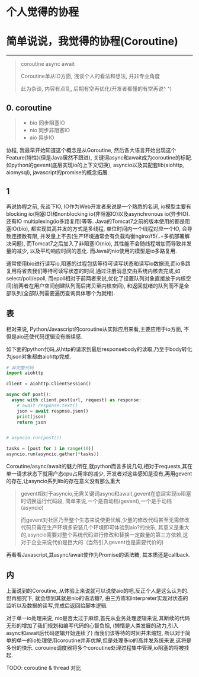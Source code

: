 # 个人觉得的协程


# 简单说说，我觉得的协程(Coroutine)

----------

> coroutine async await
> 
> Coroutine单从IO方面, 浅谈个人的看法和想法, 并非专业角度
>
> 此为杂谈, 内容有点乱, 后期有空再优化(开发者都懂的有空再说^ ^)


## 0. coroutine

> - bio 同步阻塞IO
> - nio 同步非阻塞IO
> - aio 异步IO


协程, 我最早开始知道这个概念是从Goroutine, 然后各大语言开始出现这个Feature(特性)(但是Java居然不跟进),
关键词async和await成为coroutine的标配. 如python的gevent(底层实现io的上下文切换),
asyncio以及其配套lib(aiohttp, aiomysql), javascript的promise的概念拓展.

## 1

再说协程之前, 先谈下IO, IO作为Web开发者来说是一个熟悉的名词, io模型主要有blocking io(阻塞IO)和nonblocking io(非阻塞IO)以及asynchronous io(异步IO).
还有IO multiplexing(io多路复用)等等.
Java的Tomcat7之前的版本使用的都是阻塞IO(bio), 都实现其高并发的方式是多线程, 单位时间内一个线程对应一个IO,
会导致连接数有限, 并发量上不去(生产环境通常会有负载均衡nginx/f5/..+多机部署解决问题), 而Tomcat7之后加入了非阻塞IO(nio), 其性能不会随线程增加而导致并发量的减少,
以及平均响应时间的恶化. 而Java的nio使用的模型是io多路复用.

通常使用bio进行读写io,阻塞的过程包括等待可读写状态和读写io数据流,而io多路复用将省去我们等待可读写状态的时间,通过注册消息交由系统内核去完成,如select/poll/epoll,
而epoll相对于前两者来说,优化了设置队列对象直接放于内核空间(前两者在用户空间创建队列而后拷贝至内核空间),
和返回就绪的队列而不是全部队列(全部队列需要遍历查询具体哪个为就绪).


## 表

相对来说, Python/Javascript的coroutine从实际应用来看,主要应用于io方面,
不但是aio还使代码逻辑没有断续感.

如下面的python代码,从http的请求到最后responsebody的读取,乃至于body转化为json对象都由aiohttp完成.

```python
# 非完整代码
import aiohttp

client = aiohttp.ClientSession()

async def post():
  async with client.post(url, request) as response:
    # await response.text()
    json = await respnse.json()
    print(json)
    return json


# asyncio.run(post())

tasks = [post for 1 in range(10)]
asyncio.run(asyncio.gather(*tasks))
```

Coroutine/async/await的魅力所在,就python而言多说几句,相对于requests,其在单一请求状态下就用户态cpu占用率的减少,
开发者对这些感知是没有,再用gevent的存在,让asyncio系列lib的存在意义没有那么重大

> gevent相对于asyncio,无需关键词async和await,gevent在底层实现io阻塞时切换运行代码段,
> 简单来说,一个是自动档(gevent),一个是手动档(asyncio)
>
> 而gevent对社区乃至整个生态来说使更优解,少量的修改代码甚至无需修改代码只需在生产环境多安装几个环境即可体验到aio?的快乐,
> 其意义是重大的,asyncio需要对整个系统代码进行修改和替换一定数量的第三方依赖,这对于企业来说代价是巨大的.
> (当然引入gevent也是需要代价的)

再看看Javascript,其async/await使作为Promise的语法糖, 其本质还是callback.

## 内 

上面说到的Coroutine, 从体验上来说就可以说使aio的吧,反正个人是这么认为的.
但再细究下, 就会想到其就是nio的语法糖?,
由三方库和Interpreter实现对状态的监听以及数据的读写,完成后返回给脚本逻辑.

对于单一io处理来说,
nio是否太过于麻烦,首先从业务处理逻辑来说,其断续的代码无形的增加了我们规划和编写代码的心智负担,
(懒惰是人类发展的动力,引入async和await后代码逻辑开始连续了)
而我们该等待的时间并未缩短,
所以对于简单的单一的io处理使用coroutine并非优解,但是处理多io的高并发系统来说,这将是多份的快乐.
corouine调度器将多个coroutine处理过程集中管理,io阻塞的将被挂起.

TODO: coroutine & thread 对比


